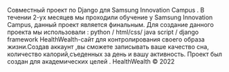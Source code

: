 Совместный проект по Django для Samsung Innovation Campus .
В течении 2-ух месяцев мы проходили обучение у Samsung Innovation Campus, данный проект является финальным. 
Для создание данного проекта мы использовали : python / html/css/ java script / django framework
HealthWealth-сайт для контролирования своего образа жизни.Создав аккаунт ,вы сможете записывать ваше качество сна, количество калорий,съеденных за день
и вашу активность.
Проект был создан  для академических целей .
HealthWealth © 2022
